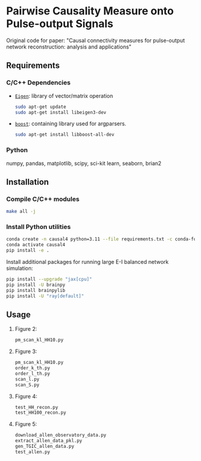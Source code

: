 # Pairwise Causality Measure onto Pulse-output Signals

Original code for paper: "Causal connectivity measures for pulse-output network reconstruction: analysis and applications"

## Requirements

### C/C++ Dependencies

- [`Eigen`](https://eigen.tuxfamily.org): library of vector/matrix operation

  ```bash
  sudo apt-get update
  sudo apt-get install libeigen3-dev
  ```
- [`boost`](http://www.boost.org/users/download/): containing library used for argparsers.

  ```bash
  sudo apt-get install libboost-all-dev
  ```

### Python

numpy, pandas, matplotlib, scipy, sci-kit learn, seaborn, brian2

## Installation

### Compile C/C++ modules

```bash
make all -j
```

### Install Python utilities

```bash
conda create -n causal4 python=3.11 --file requirements.txt -c conda-forge
conda activate causal4
pip install -e .
```

Install additional packages for running large E-I balanced network simulation:
```bash
pip install --upgrade "jax[cpu]"
pip install -U brainpy
pip install brainpylib
pip install -U "ray[default]"
```

## Usage

1. Figure 2:
    ```bash
    pm_scan_kl_HH10.py
    ```
2. Figure 3:
    ```bash
    pm_scan_kl_HH10.py
    order_k_th.py
    order_l_th.py
    scan_l.py
    scan_S.py
    ```
3. Figure 4:
    ```bash
    test_HH_recon.py
    test_HH100_recon.py
    ```
4. Figure 5:
    ```bash
    download_allen_observatory_data.py
    extract_allen_data_pkl.py
    gen_TGIC_allen_data.py
    test_allen.py
    ```
